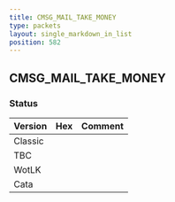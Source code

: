 ```yaml
---
title: CMSG_MAIL_TAKE_MONEY
type: packets
layout: single_markdown_in_list
position: 582
---
```


## CMSG_MAIL_TAKE_MONEY

### Status

Version | Hex | Comment
---------- | ---------- | ---------- 
Classic |  |  
TBC |  |  
WotLK |  |  
Cata |  |  

